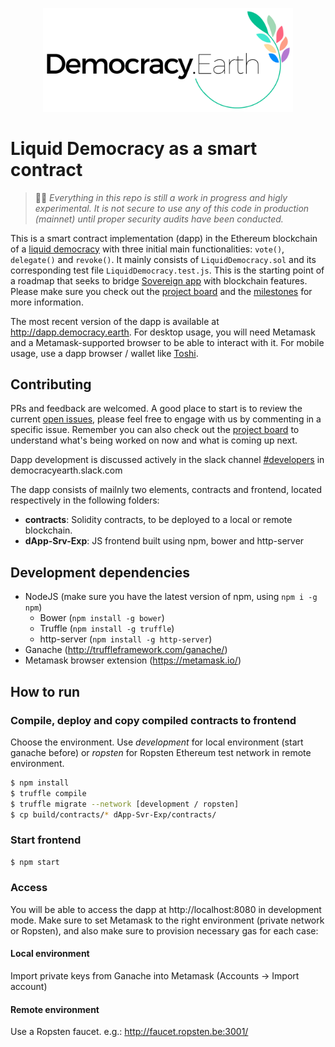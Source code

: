 <p align="center">
<img src="images/democracy-earth.png" width="400" title="Democracy Earth Foundation">
</p>

# Liquid Democracy as a smart contract

> 🚨🚧 _Everything in this repo is still a work in progress and higly experimental. It is not secure to use any of this code in production (mainnet) until proper security audits have been conducted._

This is a smart contract implementation (dapp) in the Ethereum blockchain of a [liquid democracy](https://github.com/DemocracyEarth/paper) with three initial main functionalities: `vote()`, `delegate()` and `revoke()`. It mainly consists of `LiquidDemocracy.sol` and its corresponding test file `LiquidDemocracy.test.js`. This is the starting point of a roadmap that seeks to bridge [Sovereign app](https://github.com/DemocracyEarth/sovereign) with blockchain features. Please make sure you check out the [project board](https://github.com/DemocracyEarth/dapp/projects/3) and the [milestones](https://github.com/DemocracyEarth/dapp/milestones) for more information.

The most recent version of the dapp is available at http://dapp.democracy.earth. For desktop usage, you will need Metamask and a Metamask-supported browser to be able to interact with it. For mobile usage, use a dapp browser / wallet like [Toshi](https://www.toshi.org/).

## Contributing

PRs and feedback are welcomed. A good place to start is to review the current [open issues](https://github.com/DemocracyEarth/dapp/issues), please feel free to engage with us by commenting in a specific issue. Remember you can also check out the [project board](https://github.com/DemocracyEarth/dapp/projects/3) to understand what's being worked on now and what is coming up next.

Dapp development is discussed actively in the slack channel [#developers](https://democracyearth.slack.com/messages/C5KCH0PD1) in democracyearth.slack.com 

The dapp consists of mailnly two elements, contracts and frontend, located respectively in the following folders:
- **contracts**: Solidity contracts, to be deployed to a local or remote blockchain.
- **dApp-Srv-Exp**: JS frontend built using npm, bower and http-server

## Development dependencies

- NodeJS (make sure you have the latest version of npm, using `npm i -g npm`)
  - Bower (`npm install -g bower`)
  - Truffle (`npm install -g truffle`)
  - http-server (`npm install -g http-server`)
- Ganache (http://truffleframework.com/ganache/)
- Metamask browser extension (https://metamask.io/)

## How to run

### Compile, deploy and copy compiled contracts to frontend

Choose the environment.
Use *development* for local environment (start ganache before) or *ropsten* for Ropsten Ethereum test network in remote environment.

 ```sh
 $ npm install
 $ truffle compile
 $ truffle migrate --network [development / ropsten]
 $ cp build/contracts/* dApp-Svr-Exp/contracts/
 ```
 
### Start frontend

```sh
$ npm start
```

### Access

You will be able to access the dapp at http://localhost:8080 in development mode. Make sure to set Metamask to the right environment (private network or Ropsten), and also make sure to provision necessary gas for each case:

#### Local environment

Import private keys from Ganache into Metamask (Accounts -> Import account)

#### Remote environment

Use a Ropsten faucet. e.g.: http://faucet.ropsten.be:3001/
